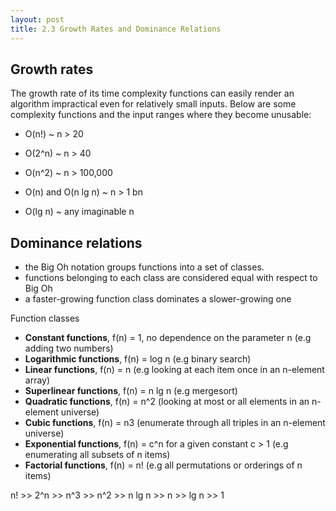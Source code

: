 ```yaml
---
layout: post
title: 2.3 Growth Rates and Dominance Relations
---
```


## Growth rates

The growth rate of its time complexity functions can easily render an algorithm impractical even for relatively small inputs. Below are some complexity functions and the input ranges where they become unusable:

* O(n!) ~ n > 20

* O(2^n) ~ n > 40

* O(n^2) ~ n > 100,000

* O(n) and O(n lg n) ~ n > 1 bn

* O(lg n) ~ any imaginable n

## Dominance relations

* the Big Oh notation groups functions into a set of classes.
* functions belonging to each class are considered equal with respect to Big Oh
* a faster-growing function class dominates a slower-growing one

Function classes

* **Constant functions**, f(n) = 1, no dependence on the parameter n (e.g adding two numbers)
* **Logarithmic functions**, f(n) = log n (e.g binary search)
* **Linear functions**, f(n) = n (e.g looking at each item once in an n-element array)
* **Superlinear functions**, f(n) = n lg n (e.g mergesort)
* **Quadratic functions**, f(n) = n^2 (looking at most or all elements in an n-element universe)
* **Cubic functions**, f(n) = n3 (enumerate through all triples in an n-element universe)
* **Exponential functions**, f(n) = c^n for a given constant c > 1 (e.g  enumerating all subsets of n items)
* **Factorial functions**, f(n) = n! (e.g all permutations or orderings of n items)

n! >> 2^n >> n^3 >> n^2 >> n lg n >> n >> lg n >> 1